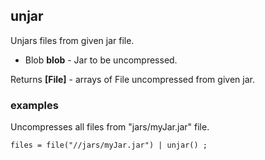 ## unjar

Unjars files from given jar file.

 * Blob __blob__ - Jar to be uncompressed.

Returns __[File]__ - arrays of File uncompressed from given jar.

### examples
Uncompresses all files from "jars/myJar.jar" file.

```
files = file("//jars/myJar.jar") | unjar() ;
```

